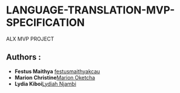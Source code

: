 # LANGUAGE-TRANSLATION-MVP-SPECIFICATION
ALX MVP PROJECT



## Authors :

* **Festus Maithya** [festusmaithyakcau](https://github.com/festusmaithyakcau)
* **Marion Christine**[Marion Oketcha](https://github.com/MARIONCHRISTINE)
* **Lydia Kiboi**[Lydiah Njambi](https://github.com/Lydiah6470)
